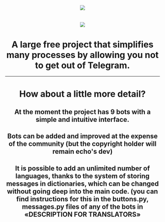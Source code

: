 <h1 align=center><img src="https://readme-typing-svg.herokuapp.com?font=Fira+Code&size=50&pause=1000&color=7f7e80&center=true&vCenter=true&width=435&lines=main+project"></h1>

<h1 align=center><img src="https://github.com/echocomplex/main/assets/102752755/9cee626d-d9b8-4d01-98f6-817fc5f13cb4"></h1>

<h1 align=center>A large free project that simplifies many processes by allowing you not to get out of Telegram.</h1>

---

<h1 align=center>How about a little more detail?</h1>

<h2 align=center>At the moment the project has 9 bots with a simple and intuitive interface.</h2>

<h2 align=center>Bots can be added and improved at the expense of the community (but the copyright holder will remain echo's dev)</h2>

<h2 align=center>It is possible to add an unlimited number of languages, thanks to the system of storing messages in dictionaries, which can be changed without going deep into the main code. (you can find instructions for this in the buttons.py, messages.py files of any of the bots in «DESCRIPTION FOR TRANSLATORS»</h2>
